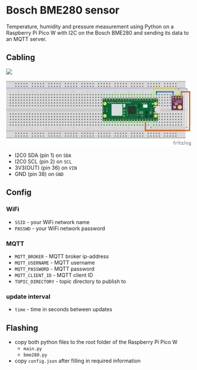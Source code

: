 # Bosch BME280 sensor
Temperature, humidity and pressure measurement using Python on a Raspberry Pi Pico W with I2C on the Bosch BME280 and sending its data to an MQTT server.

## Cabling
<img src="https://www.raspberrypi.com/documentation/microcontrollers/images/picow-pinout.svg" width="700">

![Raspberry Pi Pico W pin configuration](./BME280_bb2.png)
- I2C0 SDA (pin 1) on `SDA`
- I2C0 SCL (pin 2) on `SCL`
- 3V3(OUT) (pin 36) on `VIN`
- GND (pin 38) on `GND`

## Config
### WiFi
- `SSID` - your WiFi network name
- `PASSWD` - your WiFi network password

### MQTT
- `MQTT_BROKER` - MQTT broker ip-address
- `MQTT_USERNAME` - MQTT username
- `MQTT_PASSWORD` - MQTT password
- `MQTT_CLIENT_ID` - MQTT client ID
- `TOPIC_DIRECTORY` - topic directory to publish to

### update interval
- `time` - time in seconds between updates

## Flashing
- copy both python files to the root folder of the Raspberry Pi Pico W
	- `main.py`
	- `bme280.py`
- copy `config.json` after filling in required information
